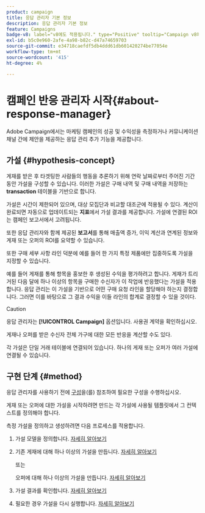 ```yaml
---
product: campaign
title: 응답 관리자 기본 정보
description: 응답 관리자 기본 정보
feature: Campaigns
badge-v8: label="v8에도 적용됩니다." type="Positive" tooltip="Campaign v8에도 적용됩니다."
exl-id: b5c0e960-2afe-4a98-b82c-d47a74659703
source-git-commit: e34718caefdf5db4ddd61db601420274be77054e
workflow-type: tm+mt
source-wordcount: '415'
ht-degree: 4%

---
```


# 캠페인 반응 관리자 시작{#about-response-manager}



Adobe Campaign에서는 마케팅 캠페인의 성공 및 수익성을 측정하거나 커뮤니케이션 채널 간에 제안을 제공하는 응답 관리 추가 기능을 제공합니다.

## 가설 {#hypothesis-concept}

게재를 받은 후 타겟팅한 사람들의 행동을 추론하기 위해 연락 날짜로부터 주어진 기간 동안 가설을 구성할 수 있습니다. 이러한 가설은 구매 내역 및 구매 내역을 저장하는 **transaction** 테이블을 기반으로 합니다.

가설은 시간이 제한되어 있으며, 대상 모집단과 비교할 대조군에 적용될 수 있다. 계산이 완료되면 자동으로 업데이트되는 **지표**&#x200B;에서 가설 결과를 제공합니다. 가설에 연결된 ROI는 캠페인 보고서에서 고려됩니다.

또한 응답 관리자와 함께 제공된 **보고서**&#x200B;를 통해 매출액 증가, 이익 계산과 연계된 정보와 게재 또는 오퍼의 ROI를 요약할 수 있습니다.

또한 구매 세부 사항 라인 덕분에 예를 들어 한 가지 특정 제품에만 집중하도록 가설을 지정할 수 있습니다.

예를 들어 게재를 통해 항목을 홍보한 후 생성된 수익을 평가하려고 합니다. 게재가 트리거된 다음 달에 하나 이상의 항목을 구매한 수신자가 이 작업에 반응했다는 가설을 적용합니다. 응답 관리는 이 가설을 기반으로 어떤 구매 요청 라인을 할당해야 하는지 결정합니다. 그러면 이를 바탕으로 그 결과 수익을 이들 라인의 합계로 결정할 수 있을 것이다.

>[!CAUTION]
>
>응답 관리자는 **[!UICONTROL Campaign]** 옵션입니다. 사용권 계약을 확인하십시오.

게재나 오퍼를 받은 수신자 전체 가구에 대한 모든 반응을 계산할 수도 있다.

각 가설은 단일 거래 테이블에 연결되어 있습니다. 하나의 게재 또는 오퍼가 여러 가설에 연결될 수 있습니다.

## 구현 단계 {#method}

응답 관리자를 사용하기 전에 [구성](configuration.md)을(를) 참조하여 필요한 구성을 수행하십시오.

게재 또는 오퍼에 대한 가설을 시작하려면 만드는 각 가설에 사용될 템플릿에서 그 컨텍스트를 정의해야 합니다.

측정 가설을 정의하고 생성하려면 다음 프로세스를 적용합니다.

1. 가설 모델을 정의합니다. [자세히 알아보기](hypothesis-templates.md#creating-a-hypothesis-model)
1. 기존 게재에 대해 하나 이상의 가설을 만듭니다. [자세히 알아보기](creating-hypotheses.md#referencing-a-hypothesis-in-a-campaign-delivery)

   또는

   오퍼에 대해 하나 이상의 가설을 만듭니다. [자세히 알아보기](creating-hypotheses.md#creating-a-hypothesis-on-an-offer)

1. 가설 결과를 확인합니다. [자세히 알아보기](hypothesis-tracking.md)
1. 필요한 경우 가설을 다시 실행합니다. [자세히 알아보기](creating-hypotheses.md#creating-a-hypothesis-on-the-fly-on-a-delivery)
